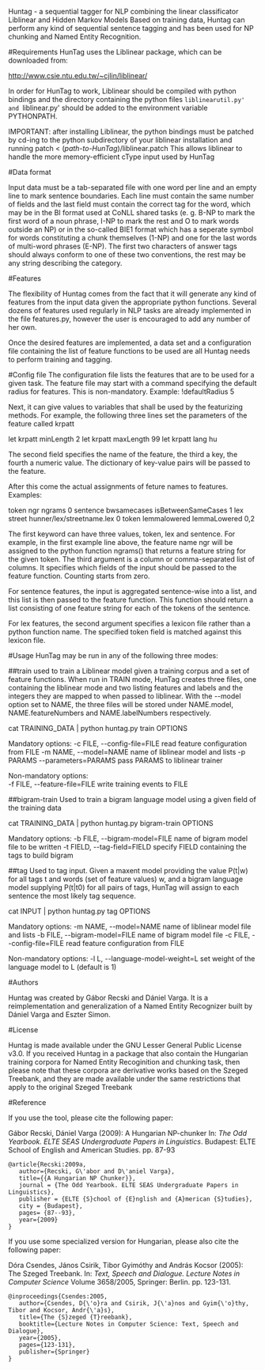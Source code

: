 Huntag - a sequential tagger for NLP combining the linear classificator Liblinear and Hidden Markov Models
Based on training data, Huntag can perform any kind of sequential sentence
tagging and has been used for NP chunking and Named Entity Recognition.

#Requirements
HunTag uses the Liblinear package, which can be downloaded from:

http://www.csie.ntu.edu.tw/~cjlin/liblinear/

In order for HunTag to work, Liblinear should be compiled with python bindings and the directory containing the python files `liblinearutil.py' and `liblinear.py' should be added to the environment variable PYTHONPATH.

IMPORTANT: after installing Liblinear, the python bindings must be patched by cd-ing to the python subdirectory of your liblinear installation and running
patch < (*path-to-HunTag*)/liblinear.patch
This allows liblinear to handle the more memory-efficient cType input used by HunTag

#Data format

Input data must be a tab-separated file with one word per line and an empty
line to mark sentence boundaries. Each line must contain the same number of
fields and the last field must contain the correct tag for the word, which
may be in the BI format used at CoNLL shared tasks (e. g. B-NP to mark the
first word of a noun phrase, I-NP to mark the rest and O to mark words
outside an NP) or in the so-called BIE1 format which has a seperate symbol
for words constituting a chunk themselves (1-NP) and one for the last words
of multi-word phrases (E-NP). The first two characters of answer tags
should always conform to one of these two conventions, the rest may be any
string describing the category. 

#Features

The flexibility of Huntag comes from the fact that it will generate any kind
of features from the input data given the appropriate python functions.
Several dozens of features used regularly in NLP tasks are already
implemented in the file features.py, however the user is encouraged to add
any number of her own.

Once the desired features are implemented, a data set and a configuration
file containing the list of feature functions to be used are all Huntag
needs to perform training and tagging.

#Config file
The configuration file lists the features that are to be used for a given task. The feature file may start with a command specifying the default radius for features. This is non-mandatory. Example:
!defaultRadius 5

Next, it can give values to variables that shall be used by the featurizing methods.
For example, the following three lines set the parameters of the feature called krpatt

let krpatt minLength 2
let krpatt maxLength 99
let krpatt lang hu

The second field specifies the name of the feature, the third a key, the fourth a numeric value. The dictionary of key-value pairs will be passed to the feature.

After this come the actual assignments of feture names to features. Examples:

token ngr ngrams 0
sentence bwsamecases isBetweenSameCases 1
lex street hunner/lex/streetname.lex 0
token lemmalowered lemmaLowered 0,2

The first keyword can have three values, token, lex and sentence. For example, in the first example line above, the feature name ngr will be assigned to the python function ngrams() that returns a feature string for the given token. The third argument is a column or comma-separated list of columns. It specifies which fields of the input should be passed to the feature function. Counting starts from zero.

For sentence features, the input is aggregated sentence-wise into a list, and this list is then passed to the feature function. This function should return a list consisting of one feature string for each of the tokens of the sentence.

For lex features, the second argument specifies a lexicon file rather than a python function name. The specified token field is matched against this lexicon file.


#Usage
HunTag may be run in any of the following three modes:

##train
used to train a Liblinear model given a training corpus and a set of feature functions. When run in TRAIN mode, HunTag creates three files, one containing the liblinear mode and two listing features and labels and the integers they are mapped to when passed to liblinear. With the --model option set to NAME, the three files will be stored under NAME.model, NAME.featureNumbers and NAME.labelNumbers respectively.

cat TRAINING_DATA | python huntag.py train OPTIONS

Mandatory options:
    -c FILE, --config-file=FILE
        read feature configuration from FILE
    -m NAME, --model=NAME
        name of liblinear model and lists
    -p PARAMS --parameters=PARAMS
        pass PARAMS to liblinear trainer

Non-mandatory options:    
    -f FILE, --feature-file=FILE
        write training events to FILE


##bigram-train
Used to train a bigram language model using a given field of the training data

cat TRAINING_DATA | python huntag.py bigram-train OPTIONS

Mandatory options:
    -b FILE, --bigram-model=FILE
        name of bigram model file to be written
    -t FIELD, --tag-field=FIELD
        specify FIELD containing the tags to build bigram

##tag
Used to tag input. Given a maxent model providing the value P(t|w) for all tags t and words (set of feature values) w, and a bigram language model supplying P(t|t0) for all pairs of tags, HunTag will assign to each sentence the most likely tag sequence.

cat INPUT | python huntag.py tag OPTIONS

Mandatory options:
    -m NAME, --model=NAME
        name of liblinear model file and lists
    -b FILE, --bigram-model=FILE
        name of bigram model file
    -c FILE, --config-file=FILE
        read feature configuration from FILE

Non-mandatory options:
    -l L, --language-model-weight=L
        set weight of the language model to L (default is 1)

#Authors

Huntag was created by Gábor Recski and Dániel Varga. It is a reimplementation and generalization of a Named Entity Recognizer built by Dániel Varga and Eszter Simon.

#License

Huntag is made available under the GNU Lesser General Public License v3.0. If you received Huntag in a package that also contain the Hungarian training corpora for Named Entity Recoginition and chunking task, then please note that these corpora are derivative works based on the Szeged Treebank, and they are made available under the same restrictions that apply to the original Szeged Treebank

#Reference

If you use the tool, please cite the following paper:

Gábor Recski, Dániel Varga (2009): A Hungarian NP-chunker In: *The Odd Yearbook. ELTE SEAS Undergraduate Papers in Linguistics*. Budapest: ELTE School of English and American Studies. pp. 87-93

```
@article{Recski:2009a,
   author={Recski, G\'abor and D\'aniel Varga},
   title={{A Hungarian NP Chunker}},
   journal = {The Odd Yearbook. ELTE SEAS Undergraduate Papers in Linguistics},
   publisher = {ELTE {S}chool of {E}nglish and {A}merican {S}tudies},
   city = {Budapest},
   pages= {87--93}, 
   year={2009}
}
```

If you use some specialized version for Hungarian, please also cite the following paper:

Dóra Csendes, János Csirik, Tibor Gyimóthy and András Kocsor (2005): The Szeged Treebank. In: *Text, Speech and Dialogue. Lecture Notes in Computer Science* Volume 3658/2005, Springer: Berlin. pp. 123-131.

```
@inproceedings{Csendes:2005,
   author={Csendes, D{\'o}ra and Csirik, J{\'a}nos and Gyim{\'o}thy, Tibor and Kocsor, Andr{\'a}s},
   title={The {S}zeged {T}reebank},
   booktitle={Lecture Notes in Computer Science: Text, Speech and Dialogue},
   year={2005},
   pages={123-131},
   publisher={Springer}
}
```
